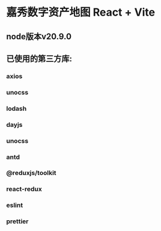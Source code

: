# 嘉秀数字资产地图 React + Vite

## node版本v20.9.0

## 已使用的第三方库:

### axios

### unocss

### lodash

### dayjs

### unocss

### antd

### @reduxjs/toolkit

### react-redux

### eslint

### prettier
